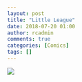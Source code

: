 ```yaml
---
layout: post
title: "Little League"
date: 2018-07-20 01:00
author: rcadmin
comments: true
categories: [Comics]
tags: []
---
```

<a href="../comics/2018/07/20/little-league"><img src="http://dl.bitsmack.com/comics/20180720.jpg" /></a>

